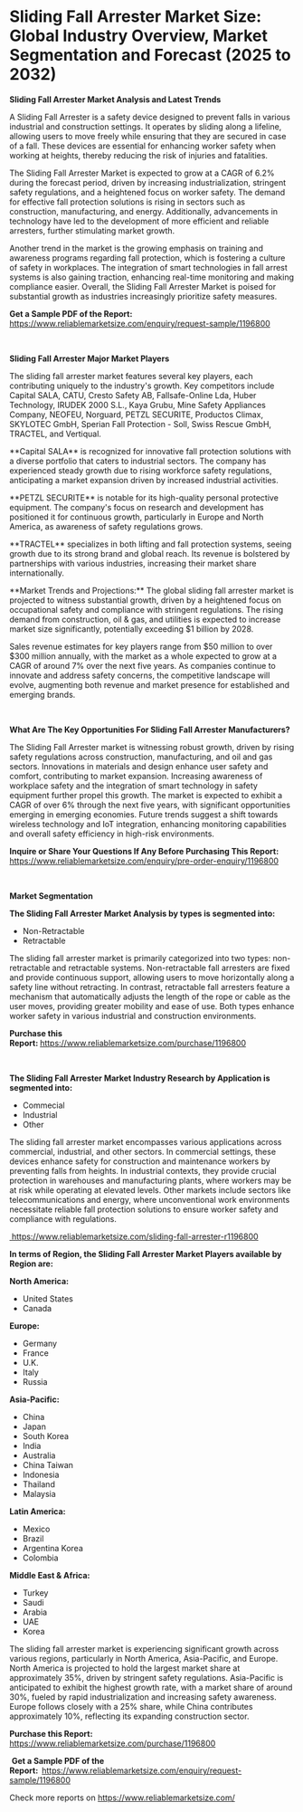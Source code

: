 <p><h1>Sliding Fall Arrester Market Size: Global Industry Overview, Market Segmentation and Forecast (2025 to 2032)</h1></p><p><strong>Sliding Fall Arrester Market Analysis and Latest Trends</strong></p>
<p><p>A Sliding Fall Arrester is a safety device designed to prevent falls in various industrial and construction settings. It operates by sliding along a lifeline, allowing users to move freely while ensuring that they are secured in case of a fall. These devices are essential for enhancing worker safety when working at heights, thereby reducing the risk of injuries and fatalities.</p><p>The Sliding Fall Arrester Market is expected to grow at a CAGR of 6.2% during the forecast period, driven by increasing industrialization, stringent safety regulations, and a heightened focus on worker safety. The demand for effective fall protection solutions is rising in sectors such as construction, manufacturing, and energy. Additionally, advancements in technology have led to the development of more efficient and reliable arresters, further stimulating market growth. </p><p>Another trend in the market is the growing emphasis on training and awareness programs regarding fall protection, which is fostering a culture of safety in workplaces. The integration of smart technologies in fall arrest systems is also gaining traction, enhancing real-time monitoring and making compliance easier. Overall, the Sliding Fall Arrester Market is poised for substantial growth as industries increasingly prioritize safety measures.</p></p>
<p><strong>Get a Sample PDF of the Report:&nbsp;</strong> <a href="https://www.reliablemarketsize.com/enquiry/request-sample/1196800?utm_campaign=2936&utm_medium=2&utm_source=Github&utm_content=ia&utm_term=10042025&utm_id=sliding-fall-arrester">https://www.reliablemarketsize.com/enquiry/request-sample/1196800</a></p>
<p>&nbsp;</p>
<p><strong>Sliding Fall Arrester Major Market Players</strong></p>
<p><p>The sliding fall arrester market features several key players, each contributing uniquely to the industry's growth. Key competitors include Capital SALA, CATU, Cresto Safety AB, Fallsafe-Online Lda, Huber Technology, IRUDEK 2000 S.L., Kaya Grubu, Mine Safety Appliances Company, NEOFEU, Norguard, PETZL SECURITE, Productos Climax, SKYLOTEC GmbH, Sperian Fall Protection - Soll, Swiss Rescue GmbH, TRACTEL, and Vertiqual.</p><p>**Capital SALA** is recognized for innovative fall protection solutions with a diverse portfolio that caters to industrial sectors. The company has experienced steady growth due to rising workforce safety regulations, anticipating a market expansion driven by increased industrial activities.</p><p>**PETZL SECURITE** is notable for its high-quality personal protective equipment. The company's focus on research and development has positioned it for continuous growth, particularly in Europe and North America, as awareness of safety regulations grows.</p><p>**TRACTEL** specializes in both lifting and fall protection systems, seeing growth due to its strong brand and global reach. Its revenue is bolstered by partnerships with various industries, increasing their market share internationally.</p><p>**Market Trends and Projections:** The global sliding fall arrester market is projected to witness substantial growth, driven by a heightened focus on occupational safety and compliance with stringent regulations. The rising demand from construction, oil & gas, and utilities is expected to increase market size significantly, potentially exceeding $1 billion by 2028.</p><p>Sales revenue estimates for key players range from $50 million to over $300 million annually, with the market as a whole expected to grow at a CAGR of around 7% over the next five years. As companies continue to innovate and address safety concerns, the competitive landscape will evolve, augmenting both revenue and market presence for established and emerging brands.</p></p>
<p>&nbsp;</p>
<p><strong>What Are The Key Opportunities For Sliding Fall Arrester Manufacturers?</strong></p>
<p><p>The Sliding Fall Arrester market is witnessing robust growth, driven by rising safety regulations across construction, manufacturing, and oil and gas sectors. Innovations in materials and design enhance user safety and comfort, contributing to market expansion. Increasing awareness of workplace safety and the integration of smart technology in safety equipment further propel this growth. The market is expected to exhibit a CAGR of over 6% through the next five years, with significant opportunities emerging in emerging economies. Future trends suggest a shift towards wireless technology and IoT integration, enhancing monitoring capabilities and overall safety efficiency in high-risk environments.</p></p>
<p><strong>Inquire or Share Your Questions If Any Before Purchasing This Report:</strong> <a href="https://www.reliablemarketsize.com/enquiry/pre-order-enquiry/1196800?utm_campaign=2936&utm_medium=2&utm_source=Github&utm_content=ia&utm_term=10042025&utm_id=sliding-fall-arrester">https://www.reliablemarketsize.com/enquiry/pre-order-enquiry/1196800</a></p>
<p>&nbsp;</p>
<p><strong>Market Segmentation</strong></p>
<p><strong>The Sliding Fall Arrester Market Analysis by types is segmented into:</strong></p>
<p><ul><li>Non-Retractable</li><li>Retractable</li></ul></p>
<p><p>The sliding fall arrester market is primarily categorized into two types: non-retractable and retractable systems. Non-retractable fall arresters are fixed and provide continuous support, allowing users to move horizontally along a safety line without retracting. In contrast, retractable fall arresters feature a mechanism that automatically adjusts the length of the rope or cable as the user moves, providing greater mobility and ease of use. Both types enhance worker safety in various industrial and construction environments.</p></p>
<p><strong>Purchase this Report:&nbsp;</strong><a href="https://www.reliablemarketsize.com/purchase/1196800?utm_campaign=2936&utm_medium=2&utm_source=Github&utm_content=ia&utm_term=10042025&utm_id=sliding-fall-arrester">https://www.reliablemarketsize.com/purchase/1196800</a></p>
<p>&nbsp;</p>
<p><strong>The Sliding Fall Arrester Market Industry Research by Application is segmented into:</strong></p>
<p><ul><li>Commecial</li><li>Industrial</li><li>Other</li></ul></p>
<p><p>The sliding fall arrester market encompasses various applications across commercial, industrial, and other sectors. In commercial settings, these devices enhance safety for construction and maintenance workers by preventing falls from heights. In industrial contexts, they provide crucial protection in warehouses and manufacturing plants, where workers may be at risk while operating at elevated levels. Other markets include sectors like telecommunications and energy, where unconventional work environments necessitate reliable fall protection solutions to ensure worker safety and compliance with regulations.</p></p>
<p><a href="https://www.reliablemarketsize.com/sliding-fall-arrester-r1196800?utm_campaign=2936&utm_medium=2&utm_source=Github&utm_content=ia&utm_term=10042025&utm_id=sliding-fall-arrester">&nbsp;https://www.reliablemarketsize.com/sliding-fall-arrester-r1196800</a></p>
<p><strong>In terms of Region, the Sliding Fall Arrester Market Players available by Region are:</strong></p>
<p>
    <p> <strong> North America: </strong>
        <ul>
            <li>United States</li>
            <li>Canada</li>
        </ul>
        </p> 
    <p> <strong> Europe: </strong>
        <ul>
            <li>Germany</li>
            <li>France</li>
            <li>U.K.</li>
            <li>Italy</li>
            <li>Russia</li>
        </ul>
        </p> 
    <p> <strong> Asia-Pacific: </strong>
        <ul>
            <li>China</li>
            <li>Japan</li>
            <li>South Korea</li>
            <li>India</li>
            <li>Australia</li>
            <li>China Taiwan</li>
            <li>Indonesia</li>
            <li>Thailand</li>
            <li>Malaysia</li>
        </ul>
        </p> 
    <p> <strong> Latin America: </strong>
        <ul>
            <li>Mexico</li>
            <li>Brazil</li>
            <li>Argentina Korea</li>
            <li>Colombia</li>
        </ul>
        </p> 
    <p> <strong> Middle East & Africa: </strong>
        <ul>
            <li>Turkey</li>
            <li>Saudi</li>
            <li>Arabia</li>
            <li>UAE</li>
            <li>Korea</li>
        </ul>
    </p>
    </p>
<p><p>The sliding fall arrester market is experiencing significant growth across various regions, particularly in North America, Asia-Pacific, and Europe. North America is projected to hold the largest market share at approximately 35%, driven by stringent safety regulations. Asia-Pacific is anticipated to exhibit the highest growth rate, with a market share of around 30%, fueled by rapid industrialization and increasing safety awareness. Europe follows closely with a 25% share, while China contributes approximately 10%, reflecting its expanding construction sector.</p></p>
<p><strong>Purchase this Report: </strong><a href="https://www.reliablemarketsize.com/purchase/1196800?utm_campaign=2936&utm_medium=2&utm_source=Github&utm_content=ia&utm_term=10042025&utm_id=sliding-fall-arrester">https://www.reliablemarketsize.com/purchase/1196800</a></p>
<p>&nbsp;<strong>Get a Sample PDF of the Report:&nbsp;&nbsp;</strong><a href="https://www.reliablemarketsize.com/enquiry/request-sample/1196800?utm_campaign=2936&utm_medium=2&utm_source=Github&utm_content=ia&utm_term=10042025&utm_id=sliding-fall-arrester">https://www.reliablemarketsize.com/enquiry/request-sample/1196800</a></p>
<p><strong></strong></p>
<p>Check more reports on <a href="https://www.reliablemarketsize.com/?utm_campaign=2936&utm_medium=2&utm_source=Github&utm_content=ia&utm_term=10042025&utm_id=sliding-fall-arrester">https://www.reliablemarketsize.com/</a></p>